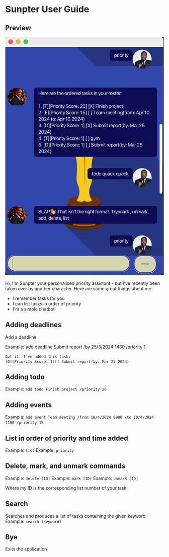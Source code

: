 # Sunpter User Guide

## Preview 

![Preview](https://github.com/sunpterodactyl/ip/blob/master/docs/Ui.png)

Hi, I'm Sunpter your personalised priority assistant - but I've recently been taken over by another character. Here are some great things about me 
- I remember tasks for you
- I can list tasks in order of priority
- I'm a simple chatbot  

## Adding deadlines

Add a deadline 

Example:`add deadline Submit report /by 25/3/2024 1430 /priority 1

```
Got it. I've added this task:
[D][Priority Score: 1][] Submit report(by: Mar 25 2024)
```

## Adding todo

Example: `add todo Finish project /priority 20`

## Adding events 

Example: `add event Team meeting /from 10/4/2024 0900 /to 10/4/2024 1100 /priority 15`

## List in order of priority and time added 
Example: `list`
Example: `priority`

## Delete, mark, and unmark commands 
Example: `delete [ID]`
Example: `mark [ID]`
Example: `unmark [ID]`

Where my ID is the corresponding list number of your task 
## Search 
Searches and produces a list of tasks containing the given keyword
Example: `search [keyword]`

## Bye
Exits the application

